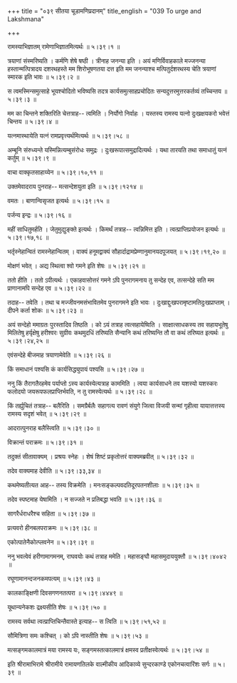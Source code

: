 +++
title = "०३९ सीतया चूडामणिप्रदानम्"
title_english = "039 To urge and Lakshmana"

+++


रामस्याभिज्ञातम् रामेणाभिज्ञातमित्यर्थः  ॥  ५।३९।१  ॥   

  

त्रयाणां संस्मरिष्यति । कर्मणि शेषे षष्ठी । त्रीनाह जनन्या इति । अयं
मणिर्विवाहकाले मज्जनन्या हस्तान्मत्पित्रादय दशरथहस्ते मम शिरोभूषणतया
दत्त इति मम जनन्याश्च मत्पितुर्दशरथस्य चेति त्रयाणां स्मारक इति भावः  ॥ 
५।३९।२ ॥   

  

स त्वमस्मिन्समुत्साहे भूयश्चोदितो भविष्यसि तदत्र कार्यसमुत्साहप्रचोदितः
सन्यदुत्तरमुत्तरकर्तव्यं तच्चिन्तय  ॥  ५।३९।३  ॥   

  

मम का चिन्तने शक्तिरिति चेत्तत्राह-- त्वमिति । निर्योगो निर्वाहः ।
यस्तस्य रामस्य यत्नो दुःखक्षयकरो भवेत्तं चिन्तय  ॥  ५।३९।४  ॥   

  

यत्नमास्थायेति यत्नं रामप्रवृत्त्यर्थमित्यर्थः  ॥  ५।३९।५८  ॥   

  

अम्बूनि संरुध्यन्ते यस्मिन्नित्यम्बुसंरोधः समुद्रः ।
दुःखरूपात्समुद्रादित्यर्थः । यथा तारयति तथा समाधातुं यत्नं कर्तुम्  ॥ 
५।३९।९  ॥   

  

वाचा वाक्कृतसाहाय्येन  ॥  ५।३९।१०,११  ॥   

  

उक्तमेवादराय पुनराह-- मत्सन्देशयुता इति  ॥  ५।३९।१२१४  ॥   

  

वमतः । बाणान्विसृजत इत्यर्थः  ॥  ५।३९।१५  ॥   

  

पर्जन्य इन्द्रः  ॥  ५।३९।१६  ॥   

  

महीं साधितुमर्हति । जेतुमुद्युङ्क्ते इत्यर्थः । किमर्थं तत्राह--
त्वन्निमित्त इति । त्वत्प्राप्तिप्रयोजन इत्यर्थः  ॥  ५।३९।१७,१८  ॥   

  

भर्तृस्नेहान्वितं रामस्नेहान्वितम् । वाक्यं हनूमद्वाक्यं
सौहार्दाद्रामप्रेम्णानुमानयदपूजयत्  ॥  ५।३९।१९,२०  ॥   

  

मोक्षणं भवेत् । अद्य स्थित्वा श्वो गमने इति शेषः  ॥  ५।३९।२१  ॥   

  

ततो हीति । ततो ऽपीत्यर्थः । एकाहवासोत्तरं गमने ऽपि पुनरागमनाय तु सन्देह
एव, तत्सन्देहे सति मम प्राणानामपि सन्देह एव  ॥  ५।३९।२२  ॥   

  

तदाह-- तवेति । तथा च मज्जीवनमसंभावितमेव पुनरागमने इति भावः ।
दुःखाद्दुःखपरामृष्टामतिदुःखप्राप्ताम् । दीपने कर्ता शोकः  ॥  ५।३९।२३  ॥   

  

अयं सन्देहो ममाग्रतः पुरस्तादिव तिष्ठति । को ऽयं तत्राह त्वत्सहायेष्विति
। साक्षात्साधकस्य तव सहायभूतेषु मिलितेषु हर्यृक्षेषु हरीश्वरः सुग्रीवः
कथमुदधिं तरिष्यति सैन्यानि कथं तरिष्यन्ति तौ वा कथं तरिष्यत इत्यर्थः  ॥ 
५।३९।२४,२५  ॥   

  

एवंसन्देहे बीजमाह त्रयाणामेवेति  ॥  ५।३९।२६  ॥   

  

किं समाधानं पश्यसि कं कार्यसिद्ध्युपायं पश्यसि  ॥  ५।३९।२७  ॥   

  

ननु किं तैरागतैरहमेव पर्याप्तो ऽस्य कार्यस्येत्यत्राह काममिति । त्वया
कार्यसाधने तव यशस्यो यशस्करः फलोदयो जयरूपफलप्राप्तिर्भवति, न तु
रामस्येत्यर्थः  ॥  ५।३९।२८  ॥   

  

किं तर्ह्युचितं तत्राह-- बलैरिति । समग्रैर्बलैः सहागत्य रावणं संयुगे
जित्वा विजयी सन्मां गृहीत्वा यायात्तत्तस्य रामस्य सदृशं भवेत्  ॥  ५।३९।२९
 ॥   

  

आदरात्पुनराह बलैस्त्विति  ॥  ५।३९।३०  ॥   

  

विक्रान्तं पराक्रमः  ॥  ५।३९।३१  ॥   

  

तदुक्तं सीतावाक्यम् । प्रश्रयः स्नेहः । शेषं शिष्टं प्रकृतोत्तरं
वाक्यमब्रवीत्  ॥  ५।३९।३२  ॥   

  

तदेव वाक्यमाह देवीति  ॥  ५।३९।३३,३४  ॥   

  

कथमेष्यतीत्यत आह-- तस्य विक्रमेति । मनःसङ्कल्पवदतिदूरपतनशीलाः  ॥  ५।३९।३५
 ॥   

  

तदेव स्पष्टमाह येषामिति । न सज्जते न प्रतिबद्धा भवति  ॥  ५।३९।३६  ॥   

  

सागरैर्धराधरैश्च सहिता  ॥  ५।३९।३७  ॥   

  

प्रत्यवरो हीनबलपराक्रमः  ॥  ५।३९।३८  ॥   

  

एकोत्पातेनैकोत्प्लवनेन  ॥  ५।३९।३९  ॥   

  

ननु भवत्वेवं हरीणामागमनम्, राघवयोः कथं तत्राह ममेति । महासङ्घौ
महासमुदाययुक्तौ  ॥  ५।३९।४०४२  ॥   

  

रघूणामानन्दजनकमपत्यम्  ॥  ५।३९।४३  ॥   

  

कालकाङ्क्षिणी दिवसगणनतत्परा  ॥  ५।३९।४४४९  ॥   

  

यूथान्यनेकशः द्रक्ष्यसीति शेषः  ॥  ५।३९।५०  ॥   

  

रामस्य सर्वथा त्वत्प्राप्तिचिन्तैवास्ते इत्याह-- स त्विति  ॥  ५।३९।५१,५२
 ॥   

  

सौमित्रिणा समः कश्चित् । को ऽपि नास्तीति शेषः  ॥  ५।३९।५३  ॥   

  

मत्सङ्गमकालमात्रं मया रामस्य यः, सङ्गमस्तत्कालमात्रं क्षमस्व
प्रतीक्षस्वेत्यर्थः  ॥  ५।३९।५४  ॥   

  

इति श्रीरामाभिरामे श्रीरामीये रामायणतिलके वाल्मीकीय आदिकाव्ये
सुन्दरकाण्डे एकोनचत्वारिंशः सर्गः  ॥  ५।३९  ॥   

  


